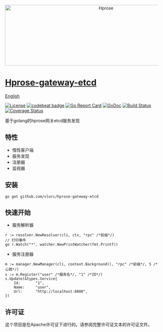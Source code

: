 <p align="center"><img src="http://hprose.com/banner.@2x.png" alt="Hprose" title="Hprose" width="650" height="200" /></p>

# [Hprose-gateway-etcd](https://github.com/vlorc/hprose-gateway-etcd)
[English](https://github.com/vlorc/hprose-gateway-etcd/blob/master/README.md)

[![License](https://img.shields.io/:license-apache-blue.svg)](https://opensource.org/licenses/Apache-2.0)
[![codebeat badge](https://codebeat.co/badges/c41b426c-4121-4dc8-99c2-f1b60574be64)](https://codebeat.co/projects/github-com-vlorc-hprose-gateway-etcd-master)
[![Go Report Card](https://goreportcard.com/badge/github.com/vlorc/hprose-gateway-etcd)](https://goreportcard.com/report/github.com/vlorc/hprose-gateway-etcd)
[![GoDoc](https://godoc.org/github.com/vlorc/hprose-gateway-etcd?status.svg)](https://godoc.org/github.com/vlorc/hprose-gateway-etcd)
[![Build Status](https://travis-ci.org/vlorc/hprose-gateway-etcd.svg?branch=master)](https://travis-ci.org/vlorc/hprose-gateway-etcd?branch=master)
[![Coverage Status](https://coveralls.io/repos/github/vlorc/hprose-gateway-etcd/badge.svg?branch=master)](https://coveralls.io/github/vlorc/hprose-gateway-etcd?branch=master)

基于golang的hprose网关etcd服务发现

## 特性
+ 惰性客户端
+ 服务发现
+ 注册器
+ 监视器

## 安装
	go get github.com/vlorc/hprose-gateway-etcd

## 快速开始

* 服务解析器
```golang
r := resolver.NewResolver(cli, ctx, "rpc" /*前缀*/)
// 打印事件
go r.Watch("*", watcher.NewPrintWatcher(fmt.Printf))
```

* 服务注册器
```golang
m := manager.NewManager(cli, context.Background(), "rpc" /*前缀*/, 5 /*心跳*/)
s := m.Register("user" /*服务名*/, "1" /*ID*/)
s.Update(&types.Service{
	Id:       "1",
	Name:     "user",
	Url:      "http://localhost:8080",
})
```

## 许可证
这个项目是在Apache许可证下进行的。请参阅完整许可证文本的许可证文件。
